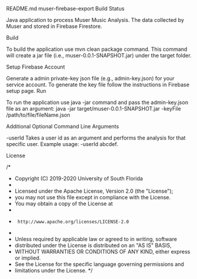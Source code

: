 README.md
muser-firebase-export Build Status

Java application to process Muser Music Analysis. The data collected by Muser and stored in Firebase Firestore.

Build

To build the application use mvn clean package command. This command will create a jar file (i.e., muser-0.0.1-SNAPSHOT.jar) under the target folder.

Setup Firebase Account

Generate a admin private-key json file (e.g., admin-key.json) for your service account. To generate the key file follow the instructions in Firebase setup page.
Run

To run the application use java -jar command and pass the admin-key.json file as an argument: java -jar target/muser-0.0.1-SNAPSHOT.jar -keyFile /path/to/file/fileName.json

Additional Optional Command Line Arguments

-userId <userId> Takes a user id as an argument and performs the analysis for that specific user. Example usage: -userId abcdef.

License

/*
 * Copyright (C) 2019-2020 University of South Florida
 *
 * Licensed under the Apache License, Version 2.0 (the "License");
 * you may not use this file except in compliance with the License.
 * You may obtain a copy of the License at
 *
 *      http://www.apache.org/licenses/LICENSE-2.0
 *
 * Unless required by applicable law or agreed to in writing, software
 * distributed under the License is distributed on an "AS IS" BASIS,
 * WITHOUT WARRANTIES OR CONDITIONS OF ANY KIND, either express or implied.
 * See the License for the specific language governing permissions and
 * limitations under the License.
 */
